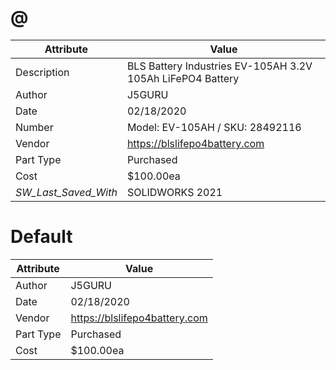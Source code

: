 # @
| Attribute | Value |
| ---  | ---     |
| Description | BLS Battery Industries EV-105AH 3.2V 105Ah LiFePO4 Battery |
| Author | J5GURU |
| Date | 02/18/2020 |
| Number | Model: EV-105AH / SKU: 28492116 |
| Vendor | https://blslifepo4battery.com |
| Part Type | Purchased |
| Cost | $100.00ea |
| _SW_Last_Saved_With_ | SOLIDWORKS 2021 |
# Default
| Attribute | Value |
| ---  | ---     |
| Author | J5GURU |
| Date | 02/18/2020 |
| Vendor | https://blslifepo4battery.com |
| Part Type | Purchased |
| Cost | $100.00ea |

